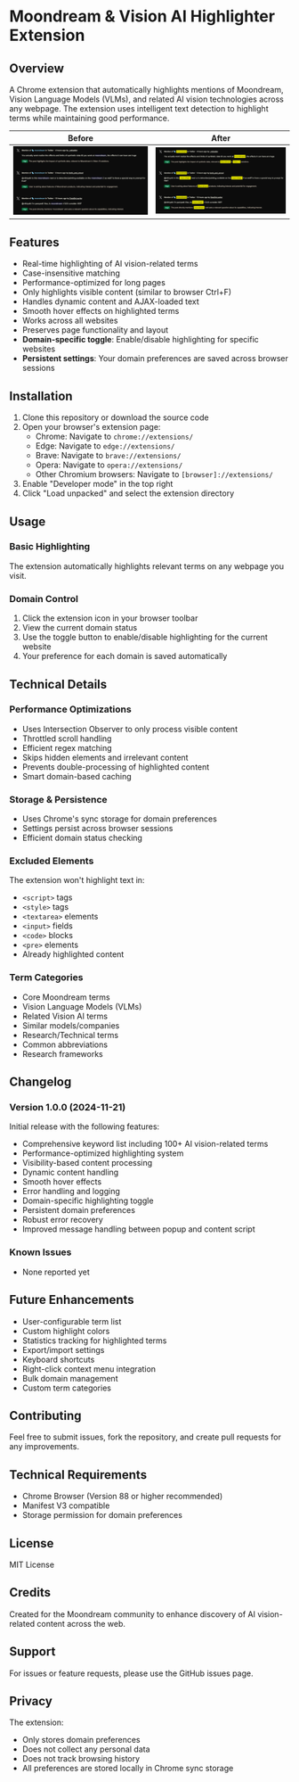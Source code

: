 # Moondream & Vision AI Highlighter Extension

## Overview
A Chrome extension that automatically highlights mentions of Moondream, Vision Language Models (VLMs), and related AI vision technologies across any webpage. The extension uses intelligent text detection to highlight terms while maintaining good performance.

| Before | After |
|--------|-------|
| ![Before highlighting](imgs/before.png) | ![After highlighting](imgs/after.png) |


## Features
- Real-time highlighting of AI vision-related terms
- Case-insensitive matching
- Performance-optimized for long pages
- Only highlights visible content (similar to browser Ctrl+F)
- Handles dynamic content and AJAX-loaded text
- Smooth hover effects on highlighted terms
- Works across all websites
- Preserves page functionality and layout
- **Domain-specific toggle**: Enable/disable highlighting for specific websites
- **Persistent settings**: Your domain preferences are saved across browser sessions

## Installation
1. Clone this repository or download the source code
2. Open your browser's extension page:
   - Chrome: Navigate to `chrome://extensions/`
   - Edge: Navigate to `edge://extensions/`
   - Brave: Navigate to `brave://extensions/`
   - Opera: Navigate to `opera://extensions/`
   - Other Chromium browsers: Navigate to `[browser]://extensions/`
3. Enable "Developer mode" in the top right
4. Click "Load unpacked" and select the extension directory

## Usage

### Basic Highlighting
The extension automatically highlights relevant terms on any webpage you visit.

### Domain Control
1. Click the extension icon in your browser toolbar
2. View the current domain status
3. Use the toggle button to enable/disable highlighting for the current website
4. Your preference for each domain is saved automatically

## Technical Details

### Performance Optimizations
- Uses Intersection Observer to only process visible content
- Throttled scroll handling
- Efficient regex matching
- Skips hidden elements and irrelevant content
- Prevents double-processing of highlighted content
- Smart domain-based caching

### Storage & Persistence
- Uses Chrome's sync storage for domain preferences
- Settings persist across browser sessions
- Efficient domain status checking

### Excluded Elements
The extension won't highlight text in:
- `<script>` tags
- `<style>` tags
- `<textarea>` elements
- `<input>` fields
- `<code>` blocks
- `<pre>` elements
- Already highlighted content

### Term Categories
- Core Moondream terms
- Vision Language Models (VLMs)
- Related Vision AI terms
- Similar models/companies
- Research/Technical terms
- Common abbreviations
- Research frameworks

## Changelog

### Version 1.0.0 (2024-11-21)
Initial release with the following features:
- Comprehensive keyword list including 100+ AI vision-related terms
- Performance-optimized highlighting system
- Visibility-based content processing
- Dynamic content handling
- Smooth hover effects
- Error handling and logging
- Domain-specific highlighting toggle
- Persistent domain preferences
- Robust error recovery
- Improved message handling between popup and content script

### Known Issues
- None reported yet

## Future Enhancements
- User-configurable term list
- Custom highlight colors
- Statistics tracking for highlighted terms
- Export/import settings
- Keyboard shortcuts
- Right-click context menu integration
- Bulk domain management
- Custom term categories

## Contributing
Feel free to submit issues, fork the repository, and create pull requests for any improvements.

## Technical Requirements
- Chrome Browser (Version 88 or higher recommended)
- Manifest V3 compatible
- Storage permission for domain preferences

## License
MIT License

## Credits
Created for the Moondream community to enhance discovery of AI vision-related content across the web.

## Support
For issues or feature requests, please use the GitHub issues page.

## Privacy
The extension:
- Only stores domain preferences
- Does not collect any personal data
- Does not track browsing history
- All preferences are stored locally in Chrome sync storage
  